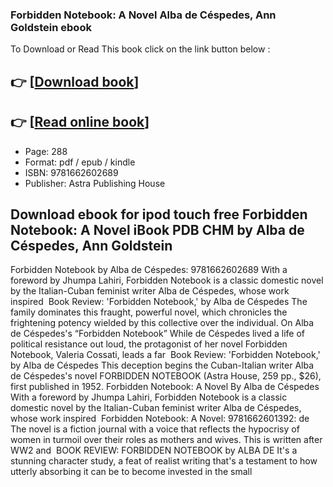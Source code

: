 ### Forbidden Notebook: A Novel Alba de Céspedes, Ann Goldstein ebook

To Download or Read This book click on the link button below :

## 👉  [**[Download book](http://get-pdfs.com/download.php?group=book&from=github.com&id=717669&lnk=1061 "Download book")**]

## 👉  [**[Read online book](http://get-pdfs.com/download.php?group=book&from=github.com&id=717669&lnk=1061 "Read online book")**]


* Page: 288
* Format: pdf / epub / kindle
* ISBN: 9781662602689
* Publisher: Astra Publishing House



## Download ebook for ipod touch free Forbidden Notebook: A Novel iBook PDB CHM by Alba de Céspedes, Ann Goldstein



 Forbidden Notebook by Alba de Céspedes: 9781662602689 With a foreword by Jhumpa Lahiri, Forbidden Notebook is a classic domestic novel by the Italian-Cuban feminist writer Alba de Céspedes, whose work inspired 
 Book Review: &#039;Forbidden Notebook,&#039; by Alba de Céspedes The family dominates this fraught, powerful novel, which chronicles the frightening potency wielded by this collective over the individual.
 On Alba de Céspedes&#039;s “Forbidden Notebook” While de Céspedes lived a life of political resistance out loud, the protagonist of her novel Forbidden Notebook, Valeria Cossati, leads a far 
 Book Review: &#039;Forbidden Notebook,&#039; by Alba de Céspedes This deception begins the Cuban-Italian writer Alba de Céspedes&#039;s novel FORBIDDEN NOTEBOOK (Astra House, 259 pp., $26), first published in 1952.
 Forbidden Notebook: A Novel By Alba de Céspedes With a foreword by Jhumpa Lahiri, Forbidden Notebook is a classic domestic novel by the Italian-Cuban feminist writer Alba de Céspedes, whose work inspired 
 Forbidden Notebook: A Novel: 9781662601392: de The novel is a fiction journal with a voice that reflects the hypocrisy of women in turmoil over their roles as mothers and wives. This is written after WW2 and 
 BOOK REVIEW: FORBIDDEN NOTEBOOK by ALBA DE It&#039;s a stunning character study, a feat of realist writing that&#039;s a testament to how utterly absorbing it can be to become invested in the small 





